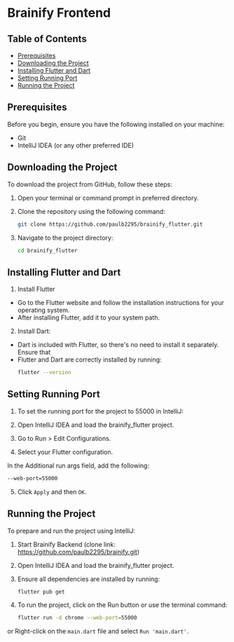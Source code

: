 # Brainify Frontend

## Table of Contents

- [Prerequisites](#prerequisites)
- [Downloading the Project](#downloading-the-project)
- [Installing Flutter and Dart](#installing-flutter-and-dart)
- [Setting Running Port](#setting-running-port)
- [Running the Project](#running-the-project)

## Prerequisites

Before you begin, ensure you have the following installed on your machine:

- Git
- IntelliJ IDEA (or any other preferred IDE)

## Downloading the Project

To download the project from GitHub, follow these steps:

1. Open your terminal or command prompt in preferred directory.
2. Clone the repository using the following command:

   ```sh
   git clone https://github.com/paulb2295/brainify_flutter.git
   ```
3. Navigate to the project directory:

   ```sh
   cd brainify_flutter
   ```
## Installing Flutter and Dart
1. Install Flutter
- Go to the Flutter website and follow the installation instructions for your operating system.
- After installing Flutter, add it to your system path.
2. Install Dart:
- Dart is included with Flutter, so there's no need to install it separately. Ensure that 
- Flutter and Dart are correctly installed by running:
   ```sh
   flutter --version
   ```
## Setting Running Port

1. To set the running port for the project to 55000 in IntelliJ:

2. Open IntelliJ IDEA and load the brainify_flutter project.

3. Go to Run > Edit Configurations.

4. Select your Flutter configuration.

In the Additional run args field, add the following:
   ```sh
   --web-port=55000
   ```
5. Click `Apply` and then `OK`.

## Running the Project

To prepare and run the project using IntelliJ:

1. Start Brainify Backend (clone link: https://github.com/paulb2295/brainify.git)
2. Open IntelliJ IDEA and load the brainify_flutter project.

3. Ensure all dependencies are installed by running:
   ```sh
   flutter pub get
   ```
4. To run the project, click on the Run button or use the terminal command:
   ```sh
   flutter run -d chrome --web-port=55000
   ```
or Right-click on the `main.dart` file and select `Run 'main.dart'`.


